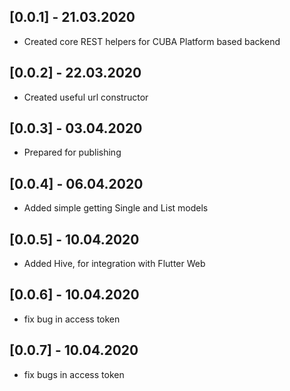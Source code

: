 ## [0.0.1] - 21.03.2020

* Created core REST helpers for CUBA Platform based backend

## [0.0.2] - 22.03.2020

* Created useful url constructor

## [0.0.3] - 03.04.2020

* Prepared for publishing

## [0.0.4] - 06.04.2020

* Added simple getting Single and List models

## [0.0.5] - 10.04.2020

* Added Hive, for integration with Flutter Web 

## [0.0.6] - 10.04.2020

*  fix bug in access token

## [0.0.7] - 10.04.2020

*  fix bugs in access token